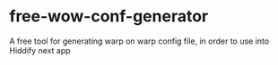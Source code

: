 # free-wow-conf-generator
A free tool for generating warp on warp config file, in order to use into Hiddify next app
